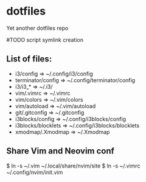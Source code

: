 # dotfiles
Yet another dotfiles repo

#TODO script symlink creation

## List of files:
 - i3/config            => ~/.config/i3/config
 - terminator/config    => ~/.config/terminator/config
 - i3/i3_*              => ~/.i3/
 - vim/.vimrc           => ~/.vimrc
 - vim/colors           => ~/.vim/colors
 - vim/autoload         => ~/.vim/autoload
 - git/.gitconfig       => ~/.gitconfig
 - i3blocks/config      => ~/.config/i3blocks/config
 - i3blocks/blocklets   => ~/.config/i3blocks/blocklets
 - xmodmap/.Xmodmap     => ~/.Xmodmap

## Share Vim and Neovim conf
$ ln -s ~/.vim ~/.local/share/nvim/site
$ ln -s ~/.vimrc ~/.config/nvim/init.vim
